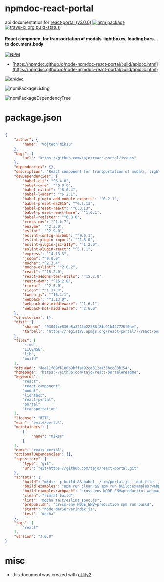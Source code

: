 # npmdoc-react-portal

api documentation for  [react-portal (v3.0.0)](https://github.com/tajo/react-portal#readme)  [![npm package](https://img.shields.io/npm/v/npmdoc-react-portal.svg?style=flat-square)](https://www.npmjs.org/package/npmdoc-react-portal) [![travis-ci.org build-status](https://api.travis-ci.org/npmdoc/node-npmdoc-react-portal.svg)](https://travis-ci.org/npmdoc/node-npmdoc-react-portal)
#### React component for transportation of modals, lightboxes, loading bars... to document.body

[![NPM](https://nodei.co/npm/react-portal.png?downloads=true&downloadRank=true&stars=true)](https://www.npmjs.com/package/react-portal)

- [https://npmdoc.github.io/node-npmdoc-react-portal/build/apidoc.html](https://npmdoc.github.io/node-npmdoc-react-portal/build/apidoc.html)

[![apidoc](https://npmdoc.github.io/node-npmdoc-react-portal/build/screenCapture.buildCi.browser.%252Ftmp%252Fbuild%252Fapidoc.html.png)](https://npmdoc.github.io/node-npmdoc-react-portal/build/apidoc.html)

![npmPackageListing](https://npmdoc.github.io/node-npmdoc-react-portal/build/screenCapture.npmPackageListing.svg)

![npmPackageDependencyTree](https://npmdoc.github.io/node-npmdoc-react-portal/build/screenCapture.npmPackageDependencyTree.svg)



# package.json

```json

{
    "author": {
        "name": "Vojtech Miksu"
    },
    "bugs": {
        "url": "https://github.com/tajo/react-portal/issues"
    },
    "dependencies": {},
    "description": "React component for transportation of modals, lightboxes, loading bars... to document.body",
    "devDependencies": {
        "babel-cli": "^6.8.0",
        "babel-core": "^6.8.0",
        "babel-eslint": "^6.0.4",
        "babel-loader": "^6.2.1",
        "babel-plugin-add-module-exports": "^0.2.1",
        "babel-preset-es2015": "^6.3.13",
        "babel-preset-react": "^6.3.13",
        "babel-preset-react-hmre": "^1.0.1",
        "babel-register": "^6.8.0",
        "cross-env": "^1.0.7",
        "enzyme": "^2.3.0",
        "eslint": "^2.9.0",
        "eslint-config-airbnb": "^9.0.1",
        "eslint-plugin-import": "^1.8.0",
        "eslint-plugin-jsx-a11y": "^1.2.0",
        "eslint-plugin-react": "^5.1.1",
        "express": "^4.13.3",
        "jsdom": "^9.0.0",
        "mocha": "^2.3.4",
        "mocha-eslint": "^2.0.2",
        "react": "^15.2.0",
        "react-addons-test-utils": "^15.2.0",
        "react-dom": "^15.2.0",
        "rimraf": "^2.5.0",
        "sinon": "^1.17.4",
        "tween.js": "^16.3.1",
        "webpack": "^1.13.0",
        "webpack-dev-middleware": "^1.6.1",
        "webpack-hot-middleware": "^2.6.0"
    },
    "directories": {},
    "dist": {
        "shasum": "9304fce836e8a3216b22588f8dc91b447728f0ae",
        "tarball": "https://registry.npmjs.org/react-portal/-/react-portal-3.0.0.tgz"
    },
    "files": [
        "*.md",
        "LICENSE",
        "lib",
        "build"
    ],
    "gitHead": "dee11f89fb180b9bffaa92ca312a033bcc88b254",
    "homepage": "https://github.com/tajo/react-portal#readme",
    "keywords": [
        "react",
        "react-component",
        "modal",
        "lightbox",
        "react-portal",
        "portal",
        "transportation"
    ],
    "license": "MIT",
    "main": "build/portal",
    "maintainers": [
        {
            "name": "miksu"
        }
    ],
    "name": "react-portal",
    "optionalDependencies": {},
    "repository": {
        "type": "git",
        "url": "git+https://github.com/tajo/react-portal.git"
    },
    "scripts": {
        "build": "mkdir -p build && babel ./lib/portal.js --out-file ./build/portal.js",
        "build:examples": "npm run clean && npm run build:examples:webpack",
        "build:examples:webpack": "cross-env NODE_ENV=production webpack --config webpack.config.prod.babel.js",
        "clean": "rimraf build",
        "lint": "mocha test/eslint_spec.js",
        "prepublish": "cross-env NODE_ENV=production npm run build",
        "start": "node devServerIndex.js",
        "test": "mocha"
    },
    "tags": [
        "react"
    ],
    "version": "3.0.0"
}
```



# misc
- this document was created with [utility2](https://github.com/kaizhu256/node-utility2)
